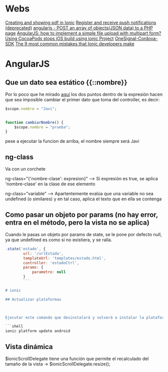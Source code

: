 
# Webs

[Creating and showing pdf in Ionic](https://stackoverflow.com/questions/32434553/creating-and-showing-pdf-in-ionic)
[Register and receive push notifications (deprecated)](https://github.com/phonegap/phonegap-plugin-push)
[angularjs - POST an array of objects(JSON data) to a PHP page](https://stackoverflow.com/questions/28851154/angularjs-post-an-array-of-objectsjson-data-to-a-php-page)
[AngularJS: how to implement a simple file upload with multipart form?](https://stackoverflow.com/questions/13963022/angularjs-how-to-implement-a-simple-file-upload-with-multipart-form)
[Using CocoaPods stops iOS build using ionic Project](https://stackoverflow.com/questions/38584906/using-cocoapods-stops-ios-build-using-ionic-project)
[OneSignal-Cordova-SDK](https://github.com/OneSignal/OneSignal-Cordova-SDK)
[The 9 most common mistakes that Ionic developers make](https://www.techinasia.com/talk/9-common-mistakes-ionic-developers)

# AngularJS

## Que un dato sea estático {{::nombre}}

Por lo poco que he mirado [aquí](http://blog.thoughtram.io/angularjs/2014/10/14/exploring-angular-1.3-one-time-bindings.html) los dos puntos dentro de la expresión hacen que sea imposible cambiar el primer dato que toma del controller, es decir:


```js
$scope.nombre = "Javi";

 
function cambiarNombre() {
    $scope.nombre = "prueba";
}
``` 

pese a ejecutar la funcion de arriba, el nombre siempre será Javi


## ng-class

Va con un corchete

ng-class="{'nombre-clase': expresion}" --> Si expresión es true, se aplica 'nombre-clase' en la clase de ese elemento

ng-class="variable" --> Apartentemente evalúa que una variable no sea undefined (o similares) y en tal caso, aplica el texto que en ella se contenga

## Como pasar un objeto por params (no hay error, entra en el método, pero la vista no se aplica)

Cuando le pasas un objeto por params de state, se le pone por defecto null, ya que undefined es como si no existiera, y se ralla.

```js 
.state('estado', {
        url: '/urlEstado',
        templateUrl: 'templates/estado.html',
        controller: 'estadoCtrl',
        params: {
            parametro: null
        }
        ``` 

# ionic

## Actualizar plataformas

  

Ejecutar este comando que desinstalará y volverá a instalar la plataforma (en este caso Android) pero con los nuevos plugins

```shell
ionic platform update android
```

## Vista dinámica

  

$ionicScrollDelegate tiene una función que permite el recalculado del tamaño de la vista -> $ionicScrollDelegate.resize();